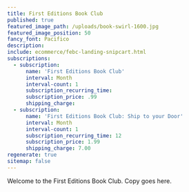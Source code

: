 ```yaml
---
title: First Editions Book Club
published: true
featured_image_path: /uploads/book-swirl-1600.jpg
featured_image_position: 50
fancy_font: Pacifico
description:
include: ecommerce/febc-landing-snipcart.html
subscriptions:
  - subscription:
      name: 'First Editions Book Club'
      interval: Month
      interval-count: 1
      subscription_recurring_time:
      subscription_price: .99
      shipping_charge:
  - subscription:
      name: 'First Editions Book Club: Ship to your Door'
      interval: Month
      interval-count: 1
      subscription_recurring_time: 12
      subscription_price: 1.99
      shipping_charge: 7.00
regenerate: true
sitemap: false
---
```


Welcome to the First Editions Book Club. Copy goes here.
